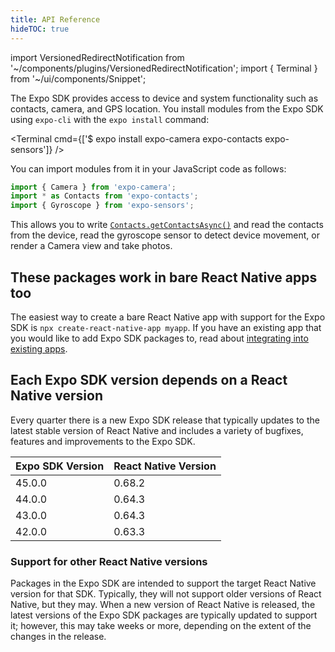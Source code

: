 ```yaml
---
title: API Reference
hideTOC: true
---
```


import VersionedRedirectNotification from '~/components/plugins/VersionedRedirectNotification';
import { Terminal } from '~/ui/components/Snippet';

<VersionedRedirectNotification />

The Expo SDK provides access to device and system functionality such as contacts, camera, and GPS location. You install modules from the Expo SDK using `expo-cli` with the `expo install` command:

<Terminal cmd={['$ expo install expo-camera expo-contacts expo-sensors']} />

You can import modules from it in your JavaScript code as follows:

```javascript
import { Camera } from 'expo-camera';
import * as Contacts from 'expo-contacts';
import { Gyroscope } from 'expo-sensors';
```

This allows you to write [`Contacts.getContactsAsync()`](sdk/contacts.md#contactsgetcontactsasynccontactquery) and read the contacts from the device, read the gyroscope sensor to detect device movement, or render a Camera view and take photos.

## These packages work in bare React Native apps too

The easiest way to create a bare React Native app with support for the Expo SDK is `npx create-react-native-app myapp`. If you have an existing app that you would like to add Expo SDK packages to, read about [integrating into existing apps](../../bare/existing-apps.md).

## Each Expo SDK version depends on a React Native version

Every quarter there is a new Expo SDK release that typically updates to the latest stable version of React Native and includes a variety of bugfixes, features and improvements to the Expo SDK.

| Expo SDK Version | React Native Version |
| ---------------- | -------------------- |
| 45.0.0           |        0.68.2        |
| 44.0.0           |        0.64.3        |
| 43.0.0           |        0.64.3        |
| 42.0.0           |        0.63.3        |

### Support for other React Native versions

Packages in the Expo SDK are intended to support the target React Native version for that SDK. Typically, they will not support older versions of React Native, but they may. When a new version of React Native is released, the latest versions of the Expo SDK packages are typically updated to support it; however, this may take weeks or more, depending on the extent of the changes in the release.
